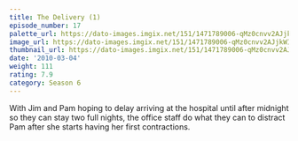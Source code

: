 ```yaml
---
title: The Delivery (1)
episode_number: 17
palette_url: https://dato-images.imgix.net/151/1471789006-qMz0cnvv2AJjkWIUlAI2HJOh7hD.jpg?ixlib=rb-1.1.0&ch=DPR%2CWidth&auto=enhance&palette=json
image_url: https://dato-images.imgix.net/151/1471789006-qMz0cnvv2AJjkWIUlAI2HJOh7hD.jpg?ixlib=rb-1.1.0&ch=DPR%2CWidth&auto=compress%2Cformat&w=500
thumbnail_url: https://dato-images.imgix.net/151/1471789006-qMz0cnvv2AJjkWIUlAI2HJOh7hD.jpg?ixlib=rb-1.1.0&ch=DPR%2CWidth&auto=enhance&w=500&h=280&fit=crop&fm=jpg
date: '2010-03-04'
weight: 111
rating: 7.9
category: Season 6
---
```


With Jim and Pam hoping to delay arriving at the hospital until after midnight so they can stay two full nights, the office staff do what they can to distract Pam after she starts having her first contractions.